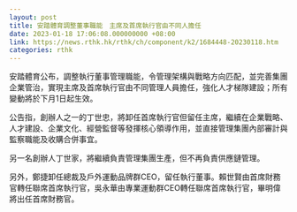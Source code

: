 ```yaml
---
layout: post
title: 安踏體育調整董事職能　主席及首席執行官由不同人擔任
date: 2023-01-18 17:06:08.000000000 +08:00
link: https://news.rthk.hk/rthk/ch/component/k2/1684448-20230118.htm
categories: rthk
---
```


安踏體育公布，調整執行董事管理職能，令管理架構與戰略方向匹配，並完善集團企業管治，實現主席及首席執行官由不同管理人員擔任，強化人才梯隊建設；所有變動將於下月1日起生效。

公告指，創辦人之一的丁世忠，將卸任首席執行官但留任主席，繼續在企業戰略、人才建設、企業文化、經營監督等發揮核心領導作用，並直接管理集團內部審計與監察職能及收購合併事宜。

另一名創辦人丁世家，將繼續負責管理集團生產，但不再負責供應鏈管理。

另外，鄭捷卸任總裁及戶外運動品牌群CEO，留任執行董事。賴世賢由首席財務官轉任聯席首席執行官，吳永華由專業運動群CEO轉任聯席首席執行官，畢明偉將出任首席財務官。
